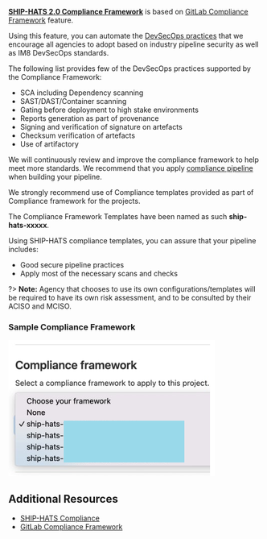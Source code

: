 **[SHIP-HATS 2.0 Compliance Framework](https://sgts.gitlab-dedicated.com/WOG/ship-hats-compliance)** is based on [GitLab Compliance Framework](https://docs.gitlab.com/ee/administration/compliance.html) feature. 

Using this feature, you can automate the [DevSecOps practices](https://docs.developer.tech.gov.sg/docs/devsecops-playbook/) that we encourage all agencies to adopt based on industry pipeline security as well as IM8 DevSecOps standards. 


The following list provides few of the DevSecOps practices supported by the Compliance Framework: 

- SCA including Dependency scanning 
- SAST/DAST/Container scanning
- Gating before deployment to high stake environments
- Reports generation as part of provenance
- Signing and verification of signature on artefacts 
- Checksum verification of artefacts
- Use of artifactory

<!--You have the option to not use the compliance framework but you are highly recommended to do so in order to reap the benefits of practising DevSecOps.-->

We will continuously review and improve the compliance framework to help meet more standards. We recommend that you apply [compliance pipeline](https://sgts.gitlab-dedicated.com/WOG/ship-hats-compliance) when building your pipeline.

We strongly recommend use of Compliance templates provided as part of Compliance framework for the projects.

The Compliance Framework Templates have been named as such **ship-hats-xxxxx**. 

Using SHIP-HATS compliance templates, you can assure that your pipeline includes:
- Good secure pipeline practices 
- Apply most of the necessary scans and checks

?> **Note:** Agency that chooses to use its own configurations/templates will be required to have its own risk assessment, and to be consulted by their ACISO and MCISO.

### Sample Compliance Framework

![Sample Compliance Framework](./images/sample-compliance-framework.png)


## Additional Resources

- [SHIP-HATS Compliance](https://sgts.gitlab-dedicated.com/wog/ship-hats-compliance)
- [GitLab Compliance Framework](https://docs.gitlab.com/ee/administration/compliance.html)